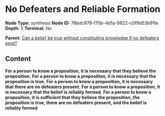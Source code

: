 # No Defeaters and Reliable Formation

**Node Type:** synthesis
**Node ID:** 78bdc879-f75b-4d1a-9822-c0f9d53b91fe
**Depth:** 5
**Terminal:** No

**Parent:** [Can a belief be true without constituting knowledge if no defeaters exist?](can-a-belief-be-true-without-constituting-knowledge-if-no-defeaters-exist-antithesis-4a262dff-eea8-419b-a008-40311149c148.md)

## Content

**For a person to know a proposition, it is necessary that they believe the proposition**, **For a person to know a proposition, it is necessary that the proposition is true**, **For a person to know a proposition, it is necessary that there are no defeaters present**, **For a person to know a proposition, it is necessary that the belief is reliably formed**, **For a person to know a proposition, it is sufficient that they believe the proposition, the proposition is true, there are no defeaters present, and the belief is reliably formed**
